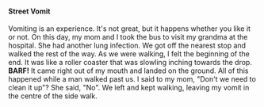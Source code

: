 #### Street Vomit

Vomiting is an experience. It's not great, but it happens whether you like it or not. On this day,
my mom and I took the bus to visit my grandma at the hospital. She had another lung infection. We 
got off the nearest stop and walked the rest of the way. As we were walking, I felt the beginning
of the end. It was like a roller coaster that was slowling inching towards the drop. **BARF!** It
came right out of my mouth and landed on the ground. All of this happened while a man walked past
us. I said to my mom, "Don't we need to clean it up"? She said, "No". We left and kept walking, 
leaving my vomit in the centre of the side walk. 
